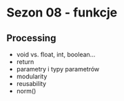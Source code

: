 # Sezon 08 - funkcje

## Processing
- void vs. float, int, boolean...
- return
- parametry i typy parametrów
- modularity
- reusability
- norm()